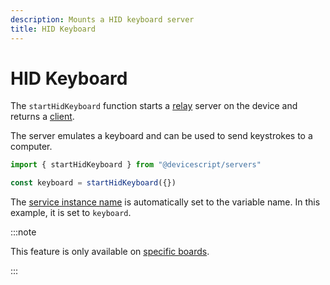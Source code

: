 ```yaml
---
description: Mounts a HID keyboard server
title: HID Keyboard
---
```


# HID Keyboard

The `startHidKeyboard` function starts a [relay](https://microsoft.github.io/jacdac-docs/services/hidkeyboard) server on the device
and returns a [client](/api/clients/hidkeyboard).

The server emulates a keyboard and can be used to send keystrokes to a computer.

```ts
import { startHidKeyboard } from "@devicescript/servers"

const keyboard = startHidKeyboard({})
```

The [service instance name](https://microsoft.github.io/jacdac-docs/services/_base/) is automatically set to the variable name. In this example, it is set to `keyboard`.

:::note

This feature is only available on [specific boards](/devices/hw).

:::
